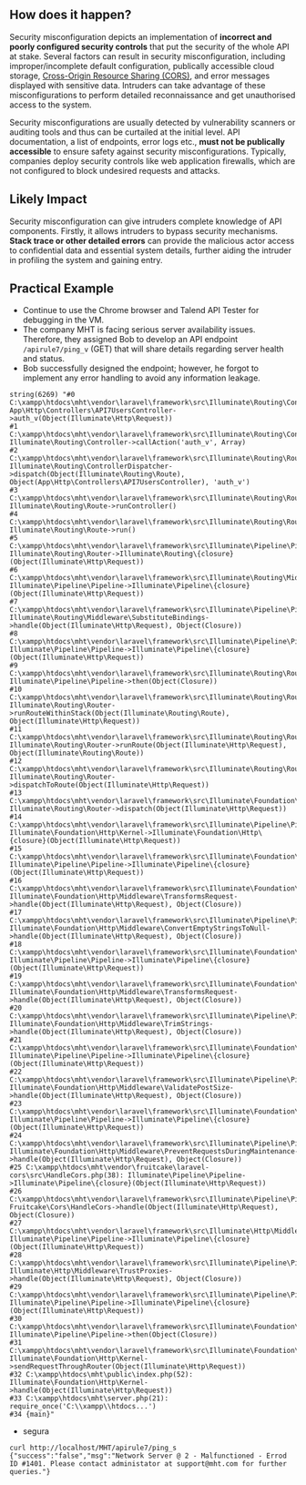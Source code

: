 

## **How does it happen?**

Security misconfiguration depicts an implementation of **incorrect and poorly configured security controls** that put the security of the whole API at stake. Several factors can result in security misconfiguration, including improper/incomplete default configuration, publically accessible cloud storage, [Cross-Origin Resource Sharing (CORS)](https://developer.mozilla.org/en-US/docs/Web/HTTP/CORS), and error messages displayed with sensitive data. Intruders can take advantage of these misconfigurations to perform detailed reconnaissance and get unauthorised access to the system. 

Security misconfigurations are usually detected by vulnerability scanners or auditing tools and thus can be curtailed at the initial level. API documentation, a list of endpoints, error logs etc., **must not be publically accessible** to ensure safety against security misconfigurations. Typically, companies deploy security controls like web application firewalls, which are not configured to block undesired requests and attacks.  

## **Likely Impact** 

Security misconfiguration can give intruders complete knowledge of API components. Firstly, it allows intruders to bypass security mechanisms. **Stack trace or other detailed errors** can provide the malicious actor access to confidential data and essential system details, further aiding the intruder in profiling the system and gaining entry.    


## Practical Example  

-   Continue to use the Chrome browser and Talend API Tester for debugging in the VM.      
-   The company MHT is facing serious server availability issues. Therefore, they assigned Bob to develop an API endpoint `/apirule7/ping_v` (GET) that will share details regarding server health and status.
-   Bob successfully designed the endpoint; however, he forgot to implement any error handling to avoid any information leakage.

```curl http://localhost/MHT/apirule7/ping_v
string(6269) "#0 C:\xampp\htdocs\mht\vendor\laravel\framework\src\Illuminate\Routing\Controller.php(54): App\Http\Controllers\API7UsersController->auth_v(Object(Illuminate\Http\Request))
#1 C:\xampp\htdocs\mht\vendor\laravel\framework\src\Illuminate\Routing\ControllerDispatcher.php(45): Illuminate\Routing\Controller->callAction('auth_v', Array)
#2 C:\xampp\htdocs\mht\vendor\laravel\framework\src\Illuminate\Routing\Route.php(261): Illuminate\Routing\ControllerDispatcher->dispatch(Object(Illuminate\Routing\Route), Object(App\Http\Controllers\API7UsersController), 'auth_v')
#3 C:\xampp\htdocs\mht\vendor\laravel\framework\src\Illuminate\Routing\Route.php(204): Illuminate\Routing\Route->runController()
#4 C:\xampp\htdocs\mht\vendor\laravel\framework\src\Illuminate\Routing\Router.php(695): Illuminate\Routing\Route->run()
#5 C:\xampp\htdocs\mht\vendor\laravel\framework\src\Illuminate\Pipeline\Pipeline.php(128): Illuminate\Routing\Router->Illuminate\Routing\{closure}(Object(Illuminate\Http\Request))
#6 C:\xampp\htdocs\mht\vendor\laravel\framework\src\Illuminate\Routing\Middleware\SubstituteBindings.php(50): Illuminate\Pipeline\Pipeline->Illuminate\Pipeline\{closure}(Object(Illuminate\Http\Request))
#7 C:\xampp\htdocs\mht\vendor\laravel\framework\src\Illuminate\Pipeline\Pipeline.php(167): Illuminate\Routing\Middleware\SubstituteBindings->handle(Object(Illuminate\Http\Request), Object(Closure))
#8 C:\xampp\htdocs\mht\vendor\laravel\framework\src\Illuminate\Pipeline\Pipeline.php(103): Illuminate\Pipeline\Pipeline->Illuminate\Pipeline\{closure}(Object(Illuminate\Http\Request))
#9 C:\xampp\htdocs\mht\vendor\laravel\framework\src\Illuminate\Routing\Router.php(697): Illuminate\Pipeline\Pipeline->then(Object(Closure))
#10 C:\xampp\htdocs\mht\vendor\laravel\framework\src\Illuminate\Routing\Router.php(672): Illuminate\Routing\Router->runRouteWithinStack(Object(Illuminate\Routing\Route), Object(Illuminate\Http\Request))
#11 C:\xampp\htdocs\mht\vendor\laravel\framework\src\Illuminate\Routing\Router.php(636): Illuminate\Routing\Router->runRoute(Object(Illuminate\Http\Request), Object(Illuminate\Routing\Route))
#12 C:\xampp\htdocs\mht\vendor\laravel\framework\src\Illuminate\Routing\Router.php(625): Illuminate\Routing\Router->dispatchToRoute(Object(Illuminate\Http\Request))
#13 C:\xampp\htdocs\mht\vendor\laravel\framework\src\Illuminate\Foundation\Http\Kernel.php(166): Illuminate\Routing\Router->dispatch(Object(Illuminate\Http\Request))
#14 C:\xampp\htdocs\mht\vendor\laravel\framework\src\Illuminate\Pipeline\Pipeline.php(128): Illuminate\Foundation\Http\Kernel->Illuminate\Foundation\Http\{closure}(Object(Illuminate\Http\Request))
#15 C:\xampp\htdocs\mht\vendor\laravel\framework\src\Illuminate\Foundation\Http\Middleware\TransformsRequest.php(21): Illuminate\Pipeline\Pipeline->Illuminate\Pipeline\{closure}(Object(Illuminate\Http\Request))
#16 C:\xampp\htdocs\mht\vendor\laravel\framework\src\Illuminate\Foundation\Http\Middleware\ConvertEmptyStringsToNull.php(31): Illuminate\Foundation\Http\Middleware\TransformsRequest->handle(Object(Illuminate\Http\Request), Object(Closure))
#17 C:\xampp\htdocs\mht\vendor\laravel\framework\src\Illuminate\Pipeline\Pipeline.php(167): Illuminate\Foundation\Http\Middleware\ConvertEmptyStringsToNull->handle(Object(Illuminate\Http\Request), Object(Closure))
#18 C:\xampp\htdocs\mht\vendor\laravel\framework\src\Illuminate\Foundation\Http\Middleware\TransformsRequest.php(21): Illuminate\Pipeline\Pipeline->Illuminate\Pipeline\{closure}(Object(Illuminate\Http\Request))
#19 C:\xampp\htdocs\mht\vendor\laravel\framework\src\Illuminate\Foundation\Http\Middleware\TrimStrings.php(40): Illuminate\Foundation\Http\Middleware\TransformsRequest->handle(Object(Illuminate\Http\Request), Object(Closure))
#20 C:\xampp\htdocs\mht\vendor\laravel\framework\src\Illuminate\Pipeline\Pipeline.php(167): Illuminate\Foundation\Http\Middleware\TrimStrings->handle(Object(Illuminate\Http\Request), Object(Closure))
#21 C:\xampp\htdocs\mht\vendor\laravel\framework\src\Illuminate\Foundation\Http\Middleware\ValidatePostSize.php(27): Illuminate\Pipeline\Pipeline->Illuminate\Pipeline\{closure}(Object(Illuminate\Http\Request))
#22 C:\xampp\htdocs\mht\vendor\laravel\framework\src\Illuminate\Pipeline\Pipeline.php(167): Illuminate\Foundation\Http\Middleware\ValidatePostSize->handle(Object(Illuminate\Http\Request), Object(Closure))
#23 C:\xampp\htdocs\mht\vendor\laravel\framework\src\Illuminate\Foundation\Http\Middleware\PreventRequestsDuringMaintenance.php(86): Illuminate\Pipeline\Pipeline->Illuminate\Pipeline\{closure}(Object(Illuminate\Http\Request))
#24 C:\xampp\htdocs\mht\vendor\laravel\framework\src\Illuminate\Pipeline\Pipeline.php(167): Illuminate\Foundation\Http\Middleware\PreventRequestsDuringMaintenance->handle(Object(Illuminate\Http\Request), Object(Closure))
#25 C:\xampp\htdocs\mht\vendor\fruitcake\laravel-cors\src\HandleCors.php(38): Illuminate\Pipeline\Pipeline->Illuminate\Pipeline\{closure}(Object(Illuminate\Http\Request))
#26 C:\xampp\htdocs\mht\vendor\laravel\framework\src\Illuminate\Pipeline\Pipeline.php(167): Fruitcake\Cors\HandleCors->handle(Object(Illuminate\Http\Request), Object(Closure))
#27 C:\xampp\htdocs\mht\vendor\laravel\framework\src\Illuminate\Http\Middleware\TrustProxies.php(39): Illuminate\Pipeline\Pipeline->Illuminate\Pipeline\{closure}(Object(Illuminate\Http\Request))
#28 C:\xampp\htdocs\mht\vendor\laravel\framework\src\Illuminate\Pipeline\Pipeline.php(167): Illuminate\Http\Middleware\TrustProxies->handle(Object(Illuminate\Http\Request), Object(Closure))
#29 C:\xampp\htdocs\mht\vendor\laravel\framework\src\Illuminate\Pipeline\Pipeline.php(103): Illuminate\Pipeline\Pipeline->Illuminate\Pipeline\{closure}(Object(Illuminate\Http\Request))
#30 C:\xampp\htdocs\mht\vendor\laravel\framework\src\Illuminate\Foundation\Http\Kernel.php(141): Illuminate\Pipeline\Pipeline->then(Object(Closure))
#31 C:\xampp\htdocs\mht\vendor\laravel\framework\src\Illuminate\Foundation\Http\Kernel.php(110): Illuminate\Foundation\Http\Kernel->sendRequestThroughRouter(Object(Illuminate\Http\Request))
#32 C:\xampp\htdocs\mht\public\index.php(52): Illuminate\Foundation\Http\Kernel->handle(Object(Illuminate\Http\Request))
#33 C:\xampp\htdocs\mht\server.php(21): require_once('C:\\xampp\\htdocs...')
#34 {main}"

```

- segura

```
curl http://localhost/MHT/apirule7/ping_s
{"success":"false","msg":"Network Server @ 2 - Malfunctioned - Errod ID #1401. Please contact administator at support@mht.com for further queries."}
```
